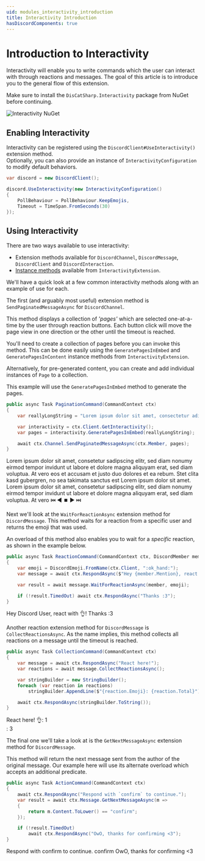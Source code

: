 ```yaml
---
uid: modules_interactivity_introduction
title: Interactivity Introduction
hasDiscordComponents: true
---
```


# Introduction to Interactivity

Interactivity will enable you to write commands which the user can interact with through reactions and messages.
The goal of this article is to introduce you to the general flow of this extension.

Make sure to install the `DisCatSharp.Interactivity` package from NuGet before continuing.

![Interactivity NuGet](/images/interactivity_01.png)

## Enabling Interactivity

Interactivity can be registered using the `DiscordClient#UseInteractivity()` extension method.<br/>
Optionally, you can also provide an instance of `InteractivityConfiguration` to modify default behaviors.

```cs
var discord = new DiscordClient();

discord.UseInteractivity(new InteractivityConfiguration()
{
    PollBehaviour = PollBehaviour.KeepEmojis,
    Timeout = TimeSpan.FromSeconds(30)
});
```

## Using Interactivity

There are two ways available to use interactivity:

-   Extension methods available for `DiscordChannel`, `DiscordMessage`, `DiscordClient` and `DiscordInteraction`.
-   [Instance methods](xref:DisCatSharp.Interactivity.InteractivityExtension#methods) available from `InteractivityExtension`.

We'll have a quick look at a few common interactivity methods along with an example of use for each.

The first (and arguably most useful) extension method is `SendPaginatedMessageAsync` for `DiscordChannel`.

This method displays a collection of _'pages'_ which are selected one-at-a-time by the user through reaction buttons.
Each button click will move the page view in one direction or the other until the timeout is reached.

You'll need to create a collection of pages before you can invoke this method.
This can be done easily using the `GeneratePagesInEmbed` and `GeneratePagesInContent` instance methods from `InteractivityExtension`.

Alternatively, for pre-generated content, you can create and add individual instances of `Page` to a collection.

This example will use the `GeneratePagesInEmbed` method to generate the pages.

```cs
public async Task PaginationCommand(CommandContext ctx)
{
    var reallyLongString = "Lorem ipsum dolor sit amet, consectetur adipiscing ..."

    var interactivity = ctx.Client.GetInteractivity();
    var pages = interactivity.GeneratePagesInEmbed(reallyLongString);

    await ctx.Channel.SendPaginatedMessageAsync(ctx.Member, pages);
}
```

<discord-messages>
    <discord-message profile="dcs">
        <discord-embed slot="embeds">
            <discord-embed-description slot="description">Lorem ipsum dolor sit amet, consetetur sadipscing elitr, sed diam nonumy eirmod tempor invidunt ut labore et dolore magna aliquyam erat, sed diam voluptua. At vero eos et accusam et justo duo dolores et ea rebum. Stet clita kasd gubergren, no sea takimata sanctus est Lorem ipsum dolor sit amet. Lorem ipsum dolor sit amet, consetetur sadipscing elitr, sed diam nonumy eirmod tempor invidunt ut labore et dolore magna aliquyam erat, sed diam voluptua. At vero</discord-embed-description>
        </discord-embed>
        <discord-attachments slot="components">
            <discord-action-row>
                <discord-button type="secondary">⏮️</discord-button>
                <discord-button type="secondary">◀️</discord-button>
                <discord-button type="secondary">⏹️</discord-button>
                <discord-button type="secondary">▶️</discord-button>
                <discord-button type="secondary">⏭️</discord-button>
            </discord-action-row>
        </discord-attachments>
    </discord-message>
</discord-messages>

Next we'll look at the `WaitForReactionAsync` extension method for `DiscordMessage`.
This method waits for a reaction from a specific user and returns the emoji that was used.

An overload of this method also enables you to wait for a _specific_ reaction, as shown in the example below.

```cs
public async Task ReactionCommand(CommandContext ctx, DiscordMember member)
{
    var emoji = DiscordEmoji.FromName(ctx.Client, ":ok_hand:");
    var message = await ctx.RespondAsync($"Hey {member.Mention}, react with {emoji}!");

    var result = await message.WaitForReactionAsync(member, emoji);

    if (!result.TimedOut) await ctx.RespondAsync("Thanks :3");
}
```

<discord-messages>
    <discord-message profile="dcs" highlight>
         Hey <discord-mention highlight profile="user">Discord User</discord-mention>, react with 👌!
         <discord-reactions slot="reactions">
            <discord-reaction name="👌" emoji="/images/ok_hand.svg" count="1" reacted></discord-reaction>
        </discord-reactions>
    </discord-message>
    <discord-message profile="dcs">
         Thanks :3
    </discord-message>
</discord-messages>

Another reaction extension method for `DiscordMessage` is `CollectReactionsAsync`.
As the name implies, this method collects all reactions on a message until the timeout is reached.

```cs
public async Task CollectionCommand(CommandContext ctx)
{
    var message = await ctx.RespondAsync("React here!");
    var reactions = await message.CollectReactionsAsync();

    var stringBuilder = new StringBuilder();
    foreach (var reaction in reactions)
        stringBuilder.AppendLine($"{reaction.Emoji}: {reaction.Total}");

    await ctx.RespondAsync(stringBuilder.ToString());
}
```

<discord-messages>
    <discord-message profile="dcs">
        React here!
        <discord-reactions slot="reactions">
            <discord-reaction name="uwu" emoji="https://cdn.discordapp.com/emojis/859022252372787241.png" count="3" reacted></discord-reaction>
            <discord-reaction name="👌" emoji="/images/ok_hand.svg" count="1"></discord-reaction>
        </discord-reactions>
    </discord-message>
    <discord-message profile="dcs">
        👌: 1<br/>
        <discord-custom-emoji name="uwu" url="https://cdn.discordapp.com/emojis/859022252372787241.png"></discord-custom-emoji>: 3
    </discord-message>
</discord-messages>

The final one we'll take a look at is the `GetNextMessageAsync` extension method for `DiscordMessage`.

This method will return the next message sent from the author of the original message.
Our example here will use its alternate overload which accepts an additional predicate.

```cs
public async Task ActionCommand(CommandContext ctx)
{
    await ctx.RespondAsync("Respond with `confirm` to continue.");
    var result = await ctx.Message.GetNextMessageAsync(m =>
    {
        return m.Content.ToLower() == "confirm";
    });

    if (!result.TimedOut)
        await ctx.RespondAsync("OwO, thanks for confirming <3");
}
```

<discord-messages>
    <discord-message profile="dcs">Respond with <discord-inline-code>confirm</discord-inline-code> to continue.</discord-message>
    <discord-message profile="user">confirm</discord-message>
    <discord-message profile="dcs">OwO, thanks for confirming <3</discord-message>
</discord-messages>
